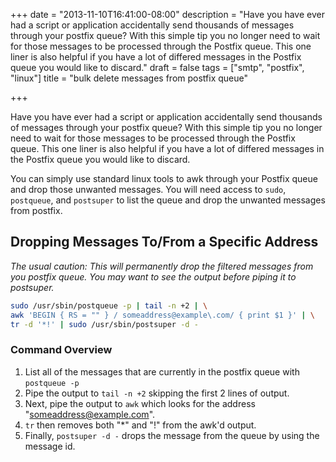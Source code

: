 +++
date = "2013-11-10T16:41:00-08:00"
description = "Have you have ever had a script or application accidentally send thousands of messages through your postfix queue? With this simple tip you no longer need to wait for those messages to be processed through the Postfix queue. This one liner is also helpful if you have a lot of differed messages in the Postfix queue you would like to discard."
draft = false
tags = ["smtp", "postfix", "linux"]
title = "bulk delete messages from postfix queue"

+++

Have you have ever had a script or application accidentally send thousands of messages through your postfix queue? With this simple tip you no longer need to wait for those messages to be processed through the Postfix queue. This one liner is also helpful if you have a lot of differed messages in the Postfix queue you would like to discard.

You can simply use standard linux tools to awk through your Postfix queue and drop those unwanted messages. You will need access to `sudo`, `postqueue`, and `postsuper` to list the queue and drop the unwanted messages from postfix.

<!-- more -->
## Dropping Messages To/From a Specific Address
_The usual caution: This will permanently drop the filtered messages from you postfix queue. You may want to see the output before piping it to postsuper._

```sh
sudo /usr/sbin/postqueue -p | tail -n +2 | \
awk 'BEGIN { RS = "" } / someaddress@example\.com/ { print $1 }' | \
tr -d '*!' | sudo /usr/sbin/postsuper -d -
```

### Command Overview
1. List all of the messages that are currently in the postfix queue with `postqueue -p`
2. Pipe the output to `tail -n +2` skipping the first 2 lines of output.
3. Next, pipe the output to `awk` which looks for the address "someaddress@example.com".
4. `tr` then removes both "*" and "!" from the awk'd output.
5. Finally, `postsuper -d -` drops the message from the queue by using the message id.
